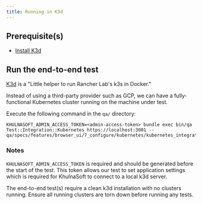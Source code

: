 ```yaml
---
title: Running in K3d
---
```


## Prerequisite(s)

- [Install K3d](https://github.com/rancher/k3d#get)

## Run the end-to-end test

[K3d](https://github.com/rancher/k3d) is a "Little helper to run Rancher Lab's k3s in Docker."

Instead of using a third-party provider such as GCP, we can have a fully-functional Kubernetes cluster running
on the machine under test.

Execute the following command in the `qa/` directory:

```shell
KHULNASOFT_ADMIN_ACCESS_TOKEN=<admin-access-token> bundle exec bin/qa Test::Integration::Kubernetes https://localhost:3001 -- qa/specs/features/browser_ui/7_configure/kubernetes/kubernetes_integration_spec.rb
```

### Notes

`KHULNASOFT_ADMIN_ACCESS_TOKEN` is required and should be generated before the start of the test.
This token allows our test to set application settings which is required for KhulnaSoft to connect to a local k3d server.

The end-to-end test(s) require a clean k3d installation with no clusters running. Ensure all running
clusters are torn down before running any tests.
